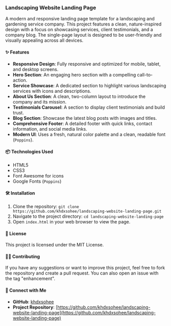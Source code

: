 ### Landscaping Website Landing Page

   

A modern and responsive landing page template for a landscaping and gardening service company. This project features a clean, nature-inspired design with a focus on showcasing services, client testimonials, and a company blog. The single-page layout is designed to be user-friendly and visually appealing across all devices.

#### ✨ Features

  * **Responsive Design**: Fully responsive and optimized for mobile, tablet, and desktop screens.
  * **Hero Section**: An engaging hero section with a compelling call-to-action.
  * **Service Showcase**: A dedicated section to highlight various landscaping services with icons and descriptions.
  * **About Us Section**: A clean, two-column layout to introduce the company and its mission.
  * **Testimonials Carousel**: A section to display client testimonials and build trust.
  * **Blog Section**: Showcase the latest blog posts with images and titles.
  * **Comprehensive Footer**: A detailed footer with quick links, contact information, and social media links.
  * **Modern UI**: Uses a fresh, natural color palette and a clean, readable font (`Poppins`).



#### 📦 Technologies Used

  * HTML5
  * CSS3
  * Font Awesome for icons
  * Google Fonts (`Poppins`)

#### 🛠️ Installation

1.  Clone the repository:
    `git clone https://github.com/khdxsohee/landscaping-website-landing-page.git`
2.  Navigate to the project directory:
    `cd landscaping-website-landing-page`
3.  Open `index.html` in your web browser to view the page.

#### 📄 License

This project is licensed under the MIT License.

#### 🧑‍💻 Contributing

If you have any suggestions or want to improve this project, feel free to fork the repository and create a pull request. You can also open an issue with the tag "enhancement".

#### 🤝 Connect with Me

  * **GitHub**: [khdxsohee](https://github.com/khdxsohee)
  * **Project Repository**: [https://github.com/khdxsohee/landscaping-website-landing-page](https://github.com/khdxsohee/landscaping-website-landing-page)
